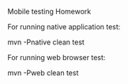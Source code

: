 Mobile testing Homework

For running native application test:

mvn -Pnative clean test

For running web browser test:

mvn -Pweb clean test
